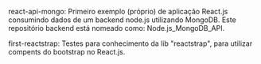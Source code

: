react-api-mongo:
    Primeiro exemplo (próprio) de aplicação 
    React.js consumindo dados de um backend node.js utilizando MongoDB.
    Este repositório backend está nomeado como: Node.js_MongoDB_API.
    
first-reactstrap:
    Testes para conhecimento da lib "reactstrap", para utilizar compents do bootstrap no React.js.
